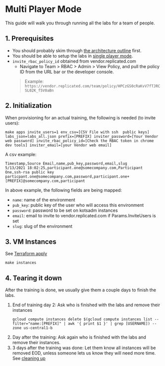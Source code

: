 Multi Player Mode
======================


This guide will walk you through running all the labs for a team of people.

## 1. Prerequisites


+ You should probably skim through [the architecture outline](./01-architecture.md) first.
+ You should be able to setup the labs in [single player mode](./02-single-player.md).
+ `invite_rbac_policy_id` obtained from vendor.replicated.com
  + Navigate to Team > RBAC > Admin > View Policy, and pull the policy ID from the URL bar or the developer console.
  > Example: `https://vendor.replicated.com/team/policy/HPCzGS0cRaKvV7fTJRCSL02K_f5V0aBn`

## 2. Initialization

When provisioning for an actual training, the following is needed (to invite users):

```(shell)
make apps invite_users=1 env_csv=[CSV File with ssh  public keys] labs_json=labs_all.json prefix=[PREFIX] inviter_password=[Your Vendor web password] invite_rbac_policy_id=[Check the RBAC token in chrome dev tools] inviter_email=[your Vendor web email]
```

A csv example:
```csv
Timestamp,Source Email,name,pub_key,password,email,slug
5/13/2021 18:02:25,participant.one@somecompany.com,Participant One,ssh-rsa public key particpant.one@somecompany.com,password,participant.one+[PREFIX]@somecompany.com,participant
```

In above example, the following fields are being mapped:
+ `name`: name of the environment
+ `pub_key`: public key of the user who will access this environment
+ `password`: password to be set on kotsadm instances
+ `email`: email to invite to vendor.replicated.com if Params.InviteUsers is set
+ `slug`: slug of the environment




## 3. VM Instances

See [Terraform apply](./02-single-player.md#6-terraform-apply)
```shell
make instances
```

## 4. Tearing it down

After the training is done, we usually give them a couple days to finish the labs.
1. End of training day 2: Ask who is finished with the labs and remove their instances
    ```shell
    gcloud compute instances delete $(gcloud compute instances list --filter="name:[PREFIX]" | awk '{ print $1 }' | grep [USERNAME]) --zone us-central1-b
    ```
1. Day after the training: Ask again who is finished with the labs and remove their instances.
1. 3 days after the training was done: Let them know all instances will be removed EOD, unless someone lets us know they will need more time. See [cleaning up](./02-single-player.md#10-cleaning-up) 
